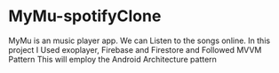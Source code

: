 # MyMu-spotifyClone
MyMu is an music player app. We can Listen to the songs online. 
In this project I Used exoplayer, Firebase and Firestore and Followed MVVM Pattern
This will employ the Android Architecture pattern

